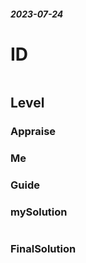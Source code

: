 ##### 2023-07-24
# ID
```

```
## Level

### Appraise

### Me



### Guide


### mySolution
```java

```
### FinalSolution
```java

```
